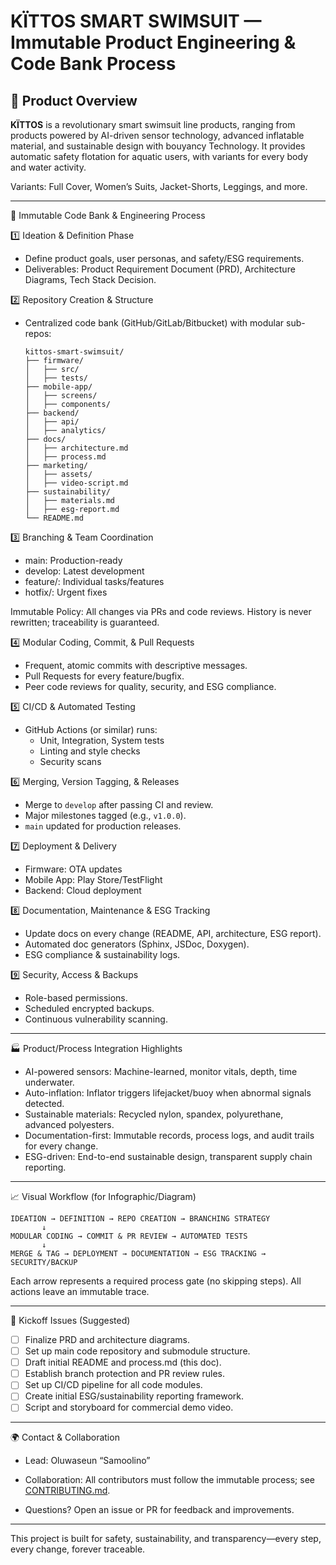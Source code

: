 # KÏTTOS SMART SWIMSUIT — Immutable Product Engineering & Code Bank Process

## 🌊 Product Overview

**KÏTTOS** is a revolutionary smart swimsuit line products, ranging from products powered by AI-driven sensor technology, advanced inflatable material, and sustainable design with bouyancy Technology. It provides automatic safety flotation for aquatic users, with variants for every body and water activity.

Variants: Full Cover, Women’s Suits, Jacket-Shorts, Leggings, and more.

---

 🏦 Immutable Code Bank & Engineering Process

 1️⃣ Ideation & Definition Phase

- Define product goals, user personas, and safety/ESG requirements.
- Deliverables: Product Requirement Document (PRD), Architecture Diagrams, Tech Stack Decision.

 2️⃣ Repository Creation & Structure

- Centralized code bank (GitHub/GitLab/Bitbucket) with modular sub-repos:
  ```
  kittos-smart-swimsuit/
  ├── firmware/
  │   ├── src/
  │   ├── tests/
  ├── mobile-app/
  │   ├── screens/
  │   ├── components/
  ├── backend/
  │   ├── api/
  │   ├── analytics/
  ├── docs/
  │   ├── architecture.md
  │   ├── process.md
  ├── marketing/
  │   ├── assets/
  │   ├── video-script.md
  ├── sustainability/
  │   ├── materials.md
  │   ├── esg-report.md
  └── README.md
  ```

 3️⃣ Branching & Team Coordination

- main: Production-ready
- develop: Latest development
- feature/: Individual tasks/features
- hotfix/: Urgent fixes

Immutable Policy: All changes via PRs and code reviews. History is never rewritten; traceability is guaranteed.

 4️⃣ Modular Coding, Commit, & Pull Requests

- Frequent, atomic commits with descriptive messages.
- Pull Requests for every feature/bugfix.
- Peer code reviews for quality, security, and ESG compliance.

 5️⃣ CI/CD & Automated Testing

- GitHub Actions (or similar) runs:
  - Unit, Integration, System tests
  - Linting and style checks
  - Security scans

 6️⃣ Merging, Version Tagging, & Releases

- Merge to `develop` after passing CI and review.
- Major milestones tagged (e.g., `v1.0.0`).
- `main` updated for production releases.

 7️⃣ Deployment & Delivery

- Firmware: OTA updates
- Mobile App: Play Store/TestFlight
- Backend: Cloud deployment

 8️⃣ Documentation, Maintenance & ESG Tracking

- Update docs on every change (README, API, architecture, ESG report).
- Automated doc generators (Sphinx, JSDoc, Doxygen).
- ESG compliance & sustainability logs.

 9️⃣ Security, Access & Backups

- Role-based permissions.
- Scheduled encrypted backups.
- Continuous vulnerability scanning.

---

 🏭 Product/Process Integration Highlights

- AI-powered sensors: Machine-learned, monitor vitals, depth, time underwater.
- Auto-inflation: Inflator triggers lifejacket/buoy when abnormal signals detected.
- Sustainable materials: Recycled nylon, spandex, polyurethane, advanced polyesters.
- Documentation-first: Immutable records, process logs, and audit trails for every change.
- ESG-driven: End-to-end sustainable design, transparent supply chain reporting.

---

 📈 Visual Workflow (for Infographic/Diagram)

```
IDEATION → DEFINITION → REPO CREATION → BRANCHING STRATEGY
       ↓
MODULAR CODING → COMMIT & PR REVIEW → AUTOMATED TESTS
       ↓
MERGE & TAG → DEPLOYMENT → DOCUMENTATION → ESG TRACKING → SECURITY/BACKUP
```

Each arrow represents a required process gate (no skipping steps). All actions leave an immutable trace.

---

 🚀 Kickoff Issues (Suggested)

- [ ] Finalize PRD and architecture diagrams.
- [ ] Set up main code repository and submodule structure.
- [ ] Draft initial README and process.md (this doc).
- [ ] Establish branch protection and PR review rules.
- [ ] Set up CI/CD pipeline for all code modules.
- [ ] Create initial ESG/sustainability reporting framework.
- [ ] Script and storyboard for commercial demo video.

---

 🌍 Contact & Collaboration

- Lead: Oluwaseun “Samoolino”
- Collaboration: All contributors must follow the immutable process; see [CONTRIBUTING.md](CONTRIBUTING.md).


- Questions? Open an issue or PR for feedback and improvements.

---

This project is built for safety, sustainability, and transparency—every step, every change, forever traceable.
